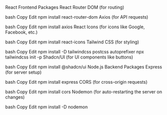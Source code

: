 React Frontend Packages
React Router DOM (for routing)

bash
Copy
Edit
npm install react-router-dom
Axios (for API requests)

bash
Copy
Edit
npm install axios
React Icons (for icons like Google, Facebook, etc.)

bash
Copy
Edit
npm install react-icons
Tailwind CSS (for styling)

bash
Copy
Edit
npm install -D tailwindcss postcss autoprefixer
npx tailwindcss init -p
Shadcn/UI (for UI components like buttons)

bash
Copy
Edit
npm install @shadcn/ui
Node.js Backend Packages
Express (for server setup)

bash
Copy
Edit
npm install express
CORS (for cross-origin requests)

bash
Copy
Edit
npm install cors
Nodemon (for auto-restarting the server on changes)

bash
Copy
Edit
npm install -D nodemon
